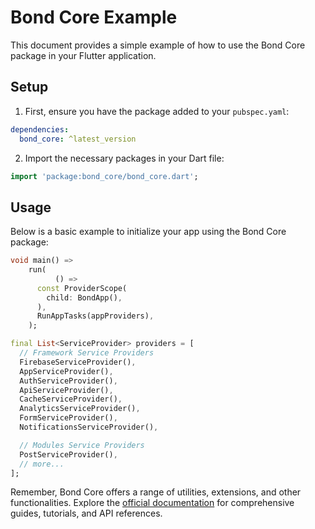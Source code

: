# Bond Core Example

This document provides a simple example of how to use the Bond Core package in your Flutter application.

## Setup

1. First, ensure you have the package added to your `pubspec.yaml`:

```yaml
dependencies:
  bond_core: ^latest_version
```

2. Import the necessary packages in your Dart file:

```dart
import 'package:bond_core/bond_core.dart';
```

## Usage

Below is a basic example to initialize your app using the Bond Core package:

```dart
void main() =>
    run(
          () =>
      const ProviderScope(
        child: BondApp(),
      ),
      RunAppTasks(appProviders),
    );

final List<ServiceProvider> providers = [
  // Framework Service Providers
  FirebaseServiceProvider(),
  AppServiceProvider(),
  AuthServiceProvider(),
  ApiServiceProvider(),
  CacheServiceProvider(),
  AnalyticsServiceProvider(),
  FormServiceProvider(),
  NotificationsServiceProvider(),

  // Modules Service Providers
  PostServiceProvider(),
  // more...
];
```

Remember, Bond Core offers a range of utilities, extensions, and other functionalities. Explore
the [official documentation](https://github.com/onestudio-co/bond-docs) for comprehensive guides, tutorials, and API
references.

